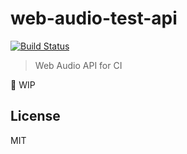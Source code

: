 # web-audio-test-api
[![Build Status](https://img.shields.io/travis/mohayonao/web-audio-test-api-2.svg?style=flat-square)](https://travis-ci.org/mohayonao/web-audio-test-api-2)

> Web Audio API for CI

:construction_worker: WIP

## License
MIT
